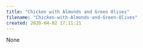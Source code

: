 ```yaml
---
title: "Chicken with Almonds and Green Olives"
filename: "Chicken-with-Almonds-and-Green-Olives"
created: 2020-04-02 17:11:21
---
```

None
